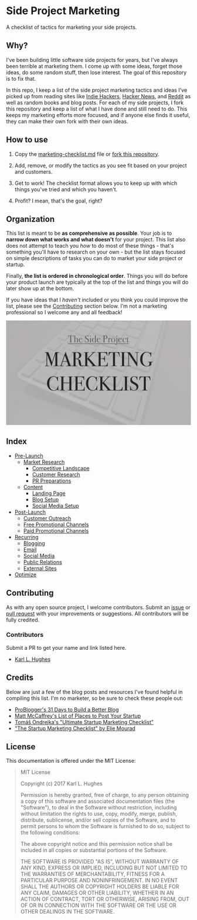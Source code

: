 # Side Project Marketing

A checklist of tactics for marketing your side projects. 


## Why?

I've been building little software side projects for years, but I've always been terrible at marketing them. I come up with some ideas, forget those ideas, do some random stuff, then lose interest. The goal of this repository is to fix that.

In this repo, I keep a list of the side project marketing tactics and ideas I've picked up from reading sites like [Indie Hackers](https://www.indiehackers.com/), [Hacker News](https://news.ycombinator.com/), and [Reddit](https://www.reddit.com/) as well as random books and blog posts. For each of my side projects, I fork this repository and keep a list of what I have done and still need to do. This keeps my marketing efforts more focused, and if anyone else finds it useful, they can make their own fork with their own ideas.


## How to use

1. Copy the [marketing-checklist.md](marketing-checklist.md) file or [fork this repository](https://github.com/karllhughes/side-project-marketing).

2. Add, remove, or modify the tactics as you see fit based on your project and customers.

3. Get to work! The checklist format allows you to keep up with which things you've tried and which you haven't.

4. Profit? I mean, that's the goal, right?


## Organization

This list is meant to be **as comprehensive as possible**. Your job is to **narrow down what works and what doesn't** for your project. This list also does not attempt to teach you *how* to do most of these things - that's something you'll have to research on your own - but the list stays focused on simple descriptions of tasks you can do to market your side project or startup.

Finally, **the list is ordered in chronological order**. Things you will do before your product launch are typically at the top of the list and things you will do later show up at the bottom.

If you have ideas that I _haven't_ included or you think you could improve the list, please see the [Contributing](#contributing) section below. I'm not a marketing professional so I welcome any and all feedback!

![](banner.jpg)


## Index

- [Pre-Launch](marketing-checklist.md#pre-launch)
  - [Market Research](marketing-checklist.md#market-research)
    - [Competitive Landscape](marketing-checklist.md#competitive-landscape)
    - [Customer Research](marketing-checklist.md#customer-research)
    - [PR Preparations](marketing-checklist.md#pr-preparations)
  - [Content](marketing-checklist.md#content)
    - [Landing Page](marketing-checklist.md#landing-page)
    - [Blog Setup](marketing-checklist.md#blog-setup)
    - [Social Media Setup](marketing-checklist.md#social-media-setup)
- [Post-Launch](marketing-checklist.md#post-launch)
  - [Customer Outreach](marketing-checklist.md#customer-outreach)
  - [Free Promotional Channels](marketing-checklist.md#free-promotional-channels)
  - [Paid Promotional Channels](marketing-checklist.md#paid-promotional-channels)
- [Recurring](marketing-checklist.md#recurring)
  - [Blogging](marketing-checklist.md#blogging)
  - [Email](marketing-checklist.md#email)
  - [Social Media](marketing-checklist.md#social-media)
  - [Public Relations](marketing-checklist.md#public-relations)
  - [External Sites](marketing-checklist.md#external-sites)
- [Optimize](marketing-checklist.md#optimize)


## Contributing

As with any open source project, I welcome contributors. Submit an [issue](https://github.com/karllhughes/side-project-marketing/issues) or [pull request](https://github.com/karllhughes/side-project-marketing/pulls) with your improvements or suggestions. All contributors will be fully credited.

### Contributors

Submit a PR to get your name and link listed here.

- [Karl L. Hughes](https://www.karllhughes.com/)


## Credits

Below are just a few of the blog posts and resources I've found helpful in compiling this list. I'm no marketer, so be sure to check these people out:

- [ProBlogger's 31 Days to Build a Better Blog](https://problogger.com/31dbbb-workbook/)
- [Matt McCaffrey's List of Places to Post Your Startup](https://github.com/mmccaff/PlacesToPostYourStartup/blob/master/README.md)
- [Tomáš Ondrejka's "Ultimate Startup Marketing Checklist"](https://blog.markgrowth.com/the-ultimate-startup-marketing-checklist-31666bd56e41)
- ["The Startup Marketing Checklist" by Elie Mourad](https://medium.com/@Elie_1582/the-startup-marketing-checklist-fb6ac43fc5cb)


## License

This documentation is offered under the MIT License:

> MIT License
> 
> Copyright (c) 2017 Karl L. Hughes
> 
> Permission is hereby granted, free of charge, to any person obtaining a copy
of this software and associated documentation files (the "Software"), to deal
in the Software without restriction, including without limitation the rights
to use, copy, modify, merge, publish, distribute, sublicense, and/or sell
copies of the Software, and to permit persons to whom the Software is
furnished to do so, subject to the following conditions:
> 
> The above copyright notice and this permission notice shall be included in all
copies or substantial portions of the Software.
> 
> THE SOFTWARE IS PROVIDED "AS IS", WITHOUT WARRANTY OF ANY KIND, EXPRESS OR
IMPLIED, INCLUDING BUT NOT LIMITED TO THE WARRANTIES OF MERCHANTABILITY,
FITNESS FOR A PARTICULAR PURPOSE AND NONINFRINGEMENT. IN NO EVENT SHALL THE
AUTHORS OR COPYRIGHT HOLDERS BE LIABLE FOR ANY CLAIM, DAMAGES OR OTHER
LIABILITY, WHETHER IN AN ACTION OF CONTRACT, TORT OR OTHERWISE, ARISING FROM,
OUT OF OR IN CONNECTION WITH THE SOFTWARE OR THE USE OR OTHER DEALINGS IN THE
SOFTWARE.
